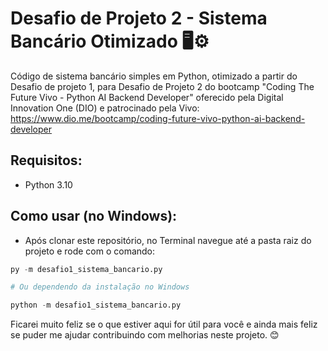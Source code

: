 # **Desafio de Projeto 2  - Sistema Bancário Otimizado** 🖥️⚙️

Código de sistema bancário simples em Python, otimizado a partir do Desafio de projeto 1, para Desafio de Projeto 2 do bootcamp "Coding The Future Vivo - Python AI Backend Developer" oferecido pela Digital Innovation One (DIO) e patrocinado pela Vivo: https://www.dio.me/bootcamp/coding-future-vivo-python-ai-backend-developer

## Requisitos:
- Python 3.10

## Como usar (no Windows):
- Após clonar este repositório, no Terminal navegue até a pasta raiz do projeto e rode com o comando:

```python
py -m desafio1_sistema_bancario.py

# Ou dependendo da instalação no Windows

python -m desafio1_sistema_bancario.py
```


Ficarei muito feliz se o que estiver aqui for útil para você e ainda mais feliz se puder me ajudar contribuindo com melhorias neste projeto. 😊